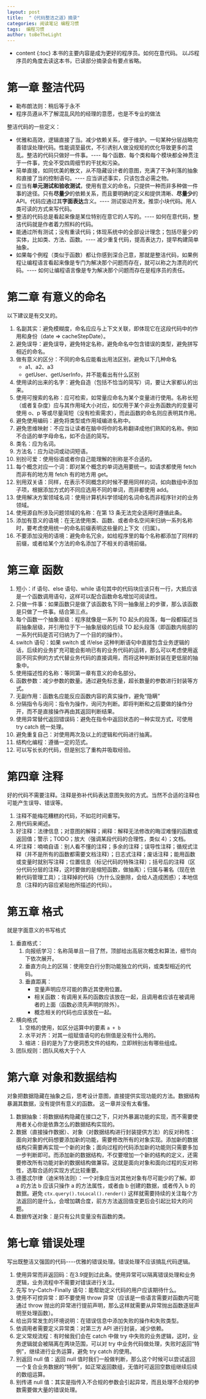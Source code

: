 ```yaml
---
layout: post
title:  "《代码整洁之道》摘录"
categories: 阅读笔记 编程习惯
tags:  编程习惯
author: toBeTheLight
---
```


* content
{:toc}
本书的主要内容是成为更好的程序员。如何在意代码。
以JS程序员的角度去读这本书，已读部分摘录会有要点省略。



# 第一章 整洁代码

* 勒布朗法则：稍后等于永不
* 程序员遵从不了解混乱风险的经理的意愿，也是不专业的做法

整洁代码的一些定义：

* 优雅和高效，逻辑直接了当。减少依赖关系，便于维护。一句某种分层战略完善错误处理代码。性能调至最优，不引诱别人做没规矩的优化导致更多的混乱。整洁的代码只做好一件事。---- 每个函数、每个类和每个模块都全神贯注于一件事，完全不受四周细节的干扰和污染。
* 简单直接，如同优美的散文，从不隐藏设计者的意图，充满了干净利落的抽象和直接了当的控制语句。---- 应当讲述事实，只该包含必需之物。
* 应当有**单元测试和验收测试**，使用有意义的命名，只提供一种而非多种做一件事的途径。只有**尽量少**的依赖关系，而且要明确的定义和提供清晰、**尽量少**的API。代码应通过其**字面表达**含义。---- 测试驱动开发。推崇小块代码。用人类可读的方式来写代码。
* 整洁的代码总是看起来像是某位特别在意它的人写的。---- 如何在意代码，整洁代码就是作者着力照料的代码。
* 能通过所有测试；没有重读代码；体现系统中的全部设计理念；包括尽量少的实体，比如类、方法、函数。---- 减少重复代码，提高表达力，提早构建简单抽象。
* 如果每个例程（类似于函数）都让你感到深合己意，那就是整洁代码，如果例程让编程语言看起来像是专门为解决那个问题而存在，就可以称之为漂亮的代码。---- 如何让编程语言像是专为解决那个问题而存在是程序员的责任。

# 第二章 有意义的命名

以下建议是有交叉的。

1. 名副其实：避免模糊度，命名应应与上下文关联，即体现它在这段代码中的作用和身份（date => cacheStepDate）。
2. 避免误导：避免误导，避免特定名称，避免命名中包含错误的类型，避免拼写相近的命名。
3. 做有意义的区分：不同的命名应能看出用法区别，避免以下几种命名
    * a1、a2、a3
    * getUser、getUserInfo，并不能看出有什么区别
4. 使用读的出来的名字：避免自造（包括不恰当的简写）词，要让大家都认的出来。
5. 使用可搜索的名称：应可检索，如常量应命名为某个变量进行使用。名称长短（或者复杂度）应与其作用域大小对应，如仅用于某个非业务函数内的变量可使用 o、p 等或尽量简短（没有检索需求），而此函数的命名则应表明其作用。
6. 避免使用编码：避免将类型或作用域编进名称中。
7. 避免思维映射：不应当让读者在脑中将你的名称翻译成他们熟知的名称。例如不合适的单字母命名，如不合适的简写。
8. 类名：应为名词。
9. 方法名：应为动词或动词短语。
10. 别扮可爱：使用俗语或者你自己能理解的别称是不合适的。
11. 每个概念对应一个词：即对某个概念的单词选用要统一。如请求都使用 fetch 而非有的地方用 fetch 有的地方用 get。
12. 别用双关语：同样，在表示不同概念的时候不要用同样的词，如向数组中添加子项，根据添加方式的不同应选用不同的单词，而非都使用 add。
13. 使用解决方案领域名词：使用计算机科学领域的名词命名而非程序针对的业务领域。
14. 使用源自所涉及问题领域的名称：在第 13 条无法完全适用时遵循此条。
15. 添加有意义的语境：在无法使用类、函数、或者命名空间来归纳一系列名称时，要考虑使用统一的命名前缀表明这些量的上下文（归属）。
16. 不要添加没用的语境：避免命名冗余，如给程序里的每个名称都添加了同样的前缀，或者给某个方法的命名添加了不相关的语境前缀。

# 第三章 函数

1. 短小：if 语句、else 语句、while 语句其中的代码块应该只有一行，大抵应该是一个函数调用语句，这样可以配合函数命名增加可阅读性。
2. 只做一件事：如果函数只是做了该函数名下同一抽象层上的步骤，那么该函数是只做了一件事。结合第三点。
3. 每个函数一个抽象层级：程序就像是一系列 TO 起头的段落，每一段都描述当前抽象层级，并引用位于下一抽象层级的后续 TO 起头段落（即函数内局部的一系列代码是否可归纳为了一个目的的操作）。
4. switch 语句：如果 switch 或 if/else 这种判断语句中直接包含业务逻辑的话，后续的业务扩充可能会影响已有的业务代码的运转，那么可以考虑使用返回不同实例的方式代替业务代码的直接调用，而将这种判断封装在更低层的抽象中。
5. 使用描述性的名称：等同第一章有意义的命名部分。
6. 函数参数：减少参数的数量。通过避免标志量，超长数量的参数进行封装等方式。
7. 无副作用：函数名应能反应函数内容的真实操作，避免“隐瞒”
8. 分隔指令与询问：指令为操作，询问为判断。即将判断和之后要做的操作分开，而不是直接操作再由其返回判断结果。
9. 使用异常替代返回错误码：避免在指令中返回状态的一种实现方式，可使用 try catch 统一处理。
10. 避免重复自己：对使用两次及以上的逻辑和代码进行抽离。
11. 结构化编程：遵循一定的范式。
12. 可以写长长的代码，但是别忘了重构并吸取经验。

# 第四章 注释

好的代码不需要注释。注释是弥补代码表达意图失败的方式。当然不合适的注释也可能产生误导、错误等。

1. 注释不能梅花糟糕的代码，不如花时间重写。
2. 用代码来阐述。
3. 好注释：法律信息；对意图的解释；阐释：解释无法修改的晦涩难懂的函数或返回值；警示；TODO；放大（强调某段代码的合理性，类似 4）；文档。
4. 坏注释：喃喃自语：别人看不懂的注释；多余的注释；误导性注释；循规式注释（并不是所有的函数都需要文档注释）；日志式注释；废话注释；能用函数或变量时就别写注释；位置信息（标记代码的特殊注释）；括号后的注释（区分代码分层的注释，这时要做的是缩短函数，做抽离）；归属与署名（现在依赖代码管理工具）；注释掉的代码（为什么没删除，会给人造成困惑）；本地信息（注释的内容应紧贴他所描述的代码）。

# 第五章 格式

就是字面意义的书写格式

1. 垂直格式：
    1. 向报纸学习：名称简单且一目了然，顶部给出高层次概念和算法，细节向下依次展开。
    2. 垂直方向上的区隔：使用空白行分割功能独立的代码，或类型相近的代码。
    3. 垂直距离：
        * 变量声明应尽可能的靠近其使用位置。
        * 相关函数：有调用关系的函数应该放在一起，且调用者应该在被调用者的上面（函数必须先声明的除外）。
        * 概念相关的代码也应该放在一起。
2. 横向格式
    1. 空格的使用，如区分运算中的要素 `a + b`
    2. 水平对齐：对其一组赋值语句的右侧值是没有什么用的。
    3. 缩进：目的是为了方便洞悉文件的结构，立即辨别出有哪些组成。
3. 团队规则：团队风格大于个人

# 第六章 对象和数据结构

对象把数据隐藏在抽象之后，思考设计意图，直接提供实现功能的方法。数据结构暴漏其数据，没有提供有意义的函数。
这一章并没有太看懂。

1. 数据抽象：将数据结构隐藏在接口之下，只对外暴漏功能的实现，而不需要使用者关心你是依靠怎么的数据结构实现的。
2. 数据（直接操作数据）、对象（对数据结构进行封装提供方法）的反对称性：面向对象的代码想要添加新的功能，需要修改所有的对象实现。添加新的数据结构只需要再实现一个新的对象；面向过程的代码添加新的功能则只需要多加一步判断即可。而添加新的数据结构，不仅要增加一个新的结构的定义，还需要修改所有功能对新的数据结构做兼容。这就是面向对象和面向过程的反对称性，选取合适的实现方式比较重要。
3. 德墨忒尔律（迪米特法则）：一个对象应当对其他对象有尽可能少的了解。即
a 的方法 b 应该只操作 a 的方法属性，或者由 b 创建的数据，或者传入 b 的数据。避免 `ctx.query().toLocal().render()` 这样就需要持续的关注每个方法返回的是什么，会增加耦合度，前方方法返回值变更后会引起比较大的问题。
4. 数据传送对象：是只有公共变量没有函数的类。

# 第七章 错误处理

写出既整洁又强固的代码----优雅的错误处理。错误处理不应该搞乱代码逻辑。

1. 使用异常而非返回码：在3.9提到过此条。使用异常可以隔离错误处理和业务逻辑，业务流程中不需要对错误进行关注。
2. 先写 try-Catch-Finally 语句：能帮助定义代码的用户应该期待什么。
3. 使用不可控异常：即不要使用 throw 异常（应该是一些语言需要对函数内可能通过 throw 抛出的异常进行提前声明，那么这样就需要从异常抛出函数逐层声明至处理函数）。
4. 给出异常发生的环境说明：在错误信息中添加失败的操作和失败类型。
5. 依调用者需要定义异常类：对第三方 API 进行封装，减少依赖。
6. 定义常规流程：有时候我们会在 catch 中做 try 中失败的业务逻辑，这时，业务逻辑就会被隔离在两块范围，可以对 try 中业务代码做处理，失败时返回“特例”，继续进行业务运算，避免 try catch 的使用。
7. 别返回 null 值：返回 null 值时我们一般做判断，那么这个时候可以尝试返回一个复合业务数据的“特例”，如正常返回数组，无值时可返回空数组继续后续的数组运算。
8. 别传递 null 值：其实是指传入不合规的参数会引起异常，而且处理不合规的参数需要做大量的错误处理。